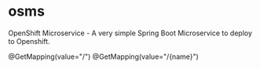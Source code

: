 # osms
OpenShift Microservice - A very simple Spring Boot Microservice to deploy to Openshift.

@GetMapping(value="/")
@GetMapping(value="/{name}")
